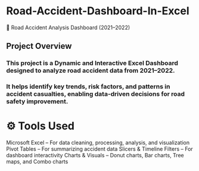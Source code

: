 # Road-Accident-Dashboard-In-Excel
🚗 Road Accident Analysis Dashboard (2021–2022)
## Project Overview
### This project is a Dynamic and Interactive Excel Dashboard designed to analyze road accident data from 2021–2022.
### It helps identify key trends, risk factors, and patterns in accident casualties, enabling data-driven decisions for road safety improvement.
# ⚙️ Tools Used

Microsoft Excel – For data cleaning, processing, analysis, and visualization
Pivot Tables – For summarizing accident data
Slicers & Timeline Filters – For dashboard interactivity
Charts & Visuals – Donut charts, Bar charts, Tree maps, and Combo charts
